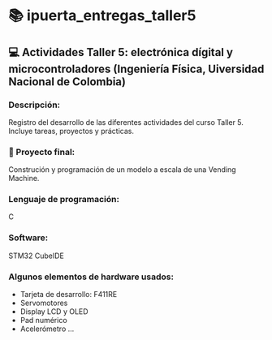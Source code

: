 #  📚 ipuerta_entregas_taller5

## 💻 Actividades Taller 5: electrónica dígital y microcontroladores (Ingeniería Física, Uiversidad Nacional de Colombia)

### Descripción:

Registro del desarrollo de las diferentes actividades del curso Taller 5. Incluye tareas, proyectos y prácticas.

### 🏁 Proyecto final:

Construción y programación de un modelo a escala de una Vending Machine. 

### Lenguaje de programación:
C

### Software:
STM32 CubeIDE

### Algunos elementos de hardware usados:
- Tarjeta de desarrollo: F411RE
- Servomotores
- Display LCD y OLED
- Pad numérico
- Acelerómetro
...
